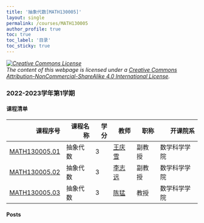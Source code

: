 ```yaml
---
title: '抽象代数[MATH130005]'
layout: single
permalink: /courses/MATH130005
author_profile: true
toc: true
toc_label: '目录'
toc_sticky: true
---
```



<div class='notice--warning'>
	<p><i><a rel='license' href='http://creativecommons.org/licenses/by-nc-sa/4.0/'><img alt='Creative Commons License' style='border-width:0' src='https://i.creativecommons.org/l/by-nc-sa/4.0/88x31.png' /></a><br /> The content of this webpage is licensed under a <a rel='license' href='http://creativecommons.org/licenses/by-nc-sa/4.0/'>Creative Commons Attribution-NonCommercial-ShareAlike 4.0 International License</a>.</i></p>
</div>

### 2022-2023学年第1学期


#### 课程清单

<div style='text-align: center;' id='MATH130005_2223F'> <table id='MATH130005_2223F_table'>
  <thead>
    <tr style="text-align: right;">
      <th>课程序号</th>
      <th>课程名称</th>
      <th>学分</th>
      <th>教师</th>
      <th>职称</th>
      <th>开课院系</th>
    </tr>
  </thead>
  <tbody>
    <tr>
      <td><a href='https://fdu-math.github.io/courses/class-id/MATH130005-01'>MATH130005.01</a></td>
      <td>抽象代数</td>
      <td>3</td>
      <td><a href='https://fdu-math.github.io/teachers/王庆雪'>王庆雪</a></td>
      <td>副教授</td>
      <td>数学科学学院</td>
    </tr>
    <tr>
      <td><a href='https://fdu-math.github.io/courses/class-id/MATH130005-02'>MATH130005.02</a></td>
      <td>抽象代数</td>
      <td>3</td>
      <td><a href='https://fdu-math.github.io/teachers/李志远'>李志远</a></td>
      <td>副教授</td>
      <td>数学科学学院</td>
    </tr>
    <tr>
      <td><a href='https://fdu-math.github.io/courses/class-id/MATH130005-03'>MATH130005.03</a></td>
      <td>抽象代数</td>
      <td>3</td>
      <td><a href='https://fdu-math.github.io/teachers/陈猛'>陈猛</a></td>
      <td>教授</td>
      <td>数学科学学院</td>
    </tr>
  </tbody>
</table></div>

#### Posts

